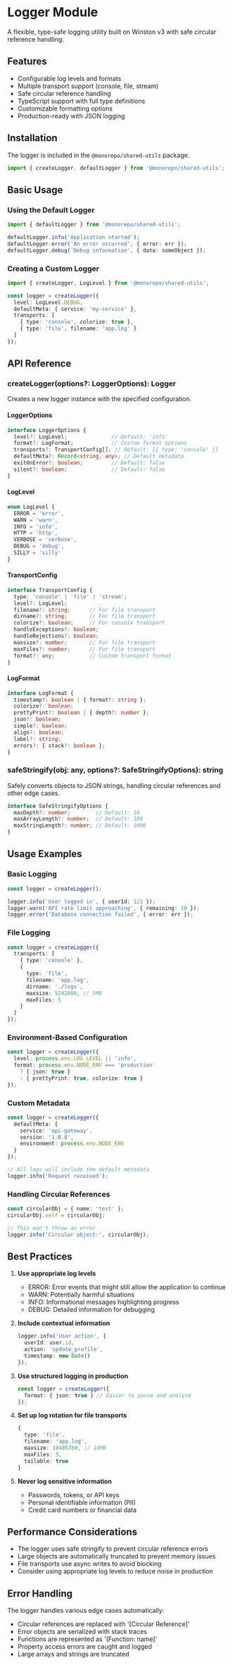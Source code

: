 # Logger Module

A flexible, type-safe logging utility built on Winston v3 with safe circular reference handling.

## Features

- Configurable log levels and formats
- Multiple transport support (console, file, stream)
- Safe circular reference handling
- TypeScript support with full type definitions
- Customizable formatting options
- Production-ready with JSON logging

## Installation

The logger is included in the `@monorepo/shared-utils` package.

```typescript
import { createLogger, defaultLogger } from '@monorepo/shared-utils';
```

## Basic Usage

### Using the Default Logger

```typescript
import { defaultLogger } from '@monorepo/shared-utils';

defaultLogger.info('Application started');
defaultLogger.error('An error occurred', { error: err });
defaultLogger.debug('Debug information', { data: someObject });
```

### Creating a Custom Logger

```typescript
import { createLogger, LogLevel } from '@monorepo/shared-utils';

const logger = createLogger({
  level: LogLevel.DEBUG,
  defaultMeta: { service: 'my-service' },
  transports: [
    { type: 'console', colorize: true },
    { type: 'file', filename: 'app.log' }
  ]
});
```

## API Reference

### createLogger(options?: LoggerOptions): Logger

Creates a new logger instance with the specified configuration.

#### LoggerOptions

```typescript
interface LoggerOptions {
  level?: LogLevel;              // Default: 'info'
  format?: LogFormat;            // Custom format options
  transports?: TransportConfig[]; // Default: [{ type: 'console' }]
  defaultMeta?: Record<string, any>; // Default metadata
  exitOnError?: boolean;         // Default: false
  silent?: boolean;              // Default: false
}
```

#### LogLevel

```typescript
enum LogLevel {
  ERROR = 'error',
  WARN = 'warn',
  INFO = 'info',
  HTTP = 'http',
  VERBOSE = 'verbose',
  DEBUG = 'debug',
  SILLY = 'silly'
}
```

#### TransportConfig

```typescript
interface TransportConfig {
  type: 'console' | 'file' | 'stream';
  level?: LogLevel;
  filename?: string;      // For file transport
  dirname?: string;       // For file transport
  colorize?: boolean;     // For console transport
  handleExceptions?: boolean;
  handleRejections?: boolean;
  maxsize?: number;       // For file transport
  maxFiles?: number;      // For file transport
  format?: any;           // Custom transport format
}
```

#### LogFormat

```typescript
interface LogFormat {
  timestamp?: boolean | { format?: string };
  colorize?: boolean;
  prettyPrint?: boolean | { depth?: number };
  json?: boolean;
  simple?: boolean;
  align?: boolean;
  label?: string;
  errors?: { stack?: boolean };
}
```

### safeStringify(obj: any, options?: SafeStringifyOptions): string

Safely converts objects to JSON strings, handling circular references and other edge cases.

```typescript
interface SafeStringifyOptions {
  maxDepth?: number;        // Default: 10
  maxArrayLength?: number;  // Default: 100
  maxStringLength?: number; // Default: 1000
}
```

## Usage Examples

### Basic Logging

```typescript
const logger = createLogger();

logger.info('User logged in', { userId: 123 });
logger.warn('API rate limit approaching', { remaining: 10 });
logger.error('Database connection failed', { error: err });
```

### File Logging

```typescript
const logger = createLogger({
  transports: [
    { type: 'console' },
    { 
      type: 'file', 
      filename: 'app.log',
      dirname: './logs',
      maxsize: 5242880, // 5MB
      maxFiles: 5
    }
  ]
});
```

### Environment-Based Configuration

```typescript
const logger = createLogger({
  level: process.env.LOG_LEVEL || 'info',
  format: process.env.NODE_ENV === 'production' 
    ? { json: true } 
    : { prettyPrint: true, colorize: true }
});
```

### Custom Metadata

```typescript
const logger = createLogger({
  defaultMeta: {
    service: 'api-gateway',
    version: '1.0.0',
    environment: process.env.NODE_ENV
  }
});

// All logs will include the default metadata
logger.info('Request received');
```

### Handling Circular References

```typescript
const circularObj = { name: 'test' };
circularObj.self = circularObj;

// This won't throw an error
logger.info('Circular object:', circularObj);
```

## Best Practices

1. **Use appropriate log levels**
   - ERROR: Error events that might still allow the application to continue
   - WARN: Potentially harmful situations
   - INFO: Informational messages highlighting progress
   - DEBUG: Detailed information for debugging

2. **Include contextual information**
   ```typescript
   logger.info('User action', {
     userId: user.id,
     action: 'update_profile',
     timestamp: new Date()
   });
   ```

3. **Use structured logging in production**
   ```typescript
   const logger = createLogger({
     format: { json: true } // Easier to parse and analyze
   });
   ```

4. **Set up log rotation for file transports**
   ```typescript
   {
     type: 'file',
     filename: 'app.log',
     maxsize: 10485760, // 10MB
     maxFiles: 5,
     tailable: true
   }
   ```

5. **Never log sensitive information**
   - Passwords, tokens, or API keys
   - Personal identifiable information (PII)
   - Credit card numbers or financial data

## Performance Considerations

- The logger uses safe stringify to prevent circular reference errors
- Large objects are automatically truncated to prevent memory issues
- File transports use async writes to avoid blocking
- Consider using appropriate log levels to reduce noise in production

## Error Handling

The logger handles various edge cases automatically:

- Circular references are replaced with '[Circular Reference]'
- Error objects are serialized with stack traces
- Functions are represented as '[Function: name]'
- Property access errors are caught and logged
- Large arrays and strings are truncated
